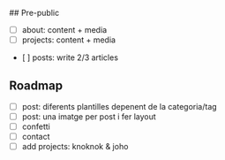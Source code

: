 ## Pre-public
- [ ] about: content + media
- [ ] projects: content + media
- [ ] posts: write 2/3 articles

## Roadmap
- [ ] post: diferents plantilles depenent de la categoria/tag
- [ ] post: una imatge per post i fer layout
- [ ] confetti
- [ ] contact
- [ ] add projects: knoknok & joho